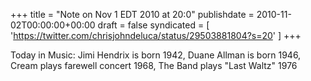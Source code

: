 +++
title = "Note on Nov 1 EDT 2010 at 20:0"
publishdate = 2010-11-02T00:00:00+00:00
draft = false
syndicated = [ 'https://twitter.com/chrisjohndeluca/status/29503881804?s=20' ]
+++

Today in Music: Jimi Hendrix is born 1942, Duane Allman is born 1946, Cream plays farewell concert 1968, The Band plays "Last Waltz" 1976
